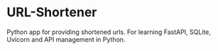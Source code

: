 # URL-Shortener
Python app for providing shortened urls. For learning FastAPI, SQLite, Uvicorn and API management in Python.
